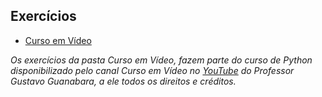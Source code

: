 <h2>Exercícios</h2>

<!-- toc -->
  * [Curso em Vídeo](https://github.com/jstefanski/Python/tree/main/Exerc%C3%ADcios/Curso%20em%20V%C3%ADdeo)

*Os exercícios da pasta Curso em Vídeo, fazem parte do curso de Python disponibilizado pelo canal Curso em Vídeo no [YouTube](https://www.youtube.com/user/cursosemvideo) do Professor Gustavo Guanabara, a ele todos os direitos e créditos.*
